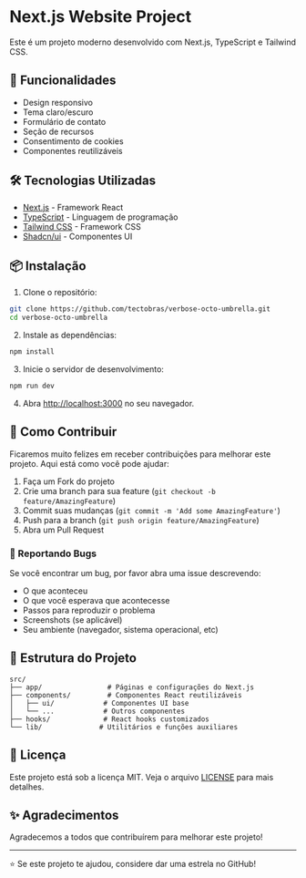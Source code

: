 # Next.js Website Project

Este é um projeto moderno desenvolvido com Next.js, TypeScript e Tailwind CSS.

## 🚀 Funcionalidades

- Design responsivo
- Tema claro/escuro
- Formulário de contato
- Seção de recursos
- Consentimento de cookies
- Componentes reutilizáveis

## 🛠️ Tecnologias Utilizadas

- [Next.js](https://nextjs.org/) - Framework React
- [TypeScript](https://www.typescriptlang.org/) - Linguagem de programação
- [Tailwind CSS](https://tailwindcss.com/) - Framework CSS
- [Shadcn/ui](https://ui.shadcn.com/) - Componentes UI

## 📦 Instalação

1. Clone o repositório:
```bash
git clone https://github.com/tectobras/verbose-octo-umbrella.git
cd verbose-octo-umbrella
```

2. Instale as dependências:
```bash
npm install
```

3. Inicie o servidor de desenvolvimento:
```bash
npm run dev
```

4. Abra [http://localhost:3000](http://localhost:3000) no seu navegador.

## 🤝 Como Contribuir

Ficaremos muito felizes em receber contribuições para melhorar este projeto. Aqui está como você pode ajudar:

1. Faça um Fork do projeto
2. Crie uma branch para sua feature (`git checkout -b feature/AmazingFeature`)
3. Commit suas mudanças (`git commit -m 'Add some AmazingFeature'`)
4. Push para a branch (`git push origin feature/AmazingFeature`)
5. Abra um Pull Request

### 🐛 Reportando Bugs

Se você encontrar um bug, por favor abra uma issue descrevendo:
- O que aconteceu
- O que você esperava que acontecesse
- Passos para reproduzir o problema
- Screenshots (se aplicável)
- Seu ambiente (navegador, sistema operacional, etc)

## 📝 Estrutura do Projeto

```
src/
├── app/                # Páginas e configurações do Next.js
├── components/         # Componentes React reutilizáveis
│   ├── ui/            # Componentes UI base
│   └── ...            # Outros componentes
├── hooks/             # React hooks customizados
└── lib/              # Utilitários e funções auxiliares
```

## 📄 Licença

Este projeto está sob a licença MIT. Veja o arquivo [LICENSE](LICENSE) para mais detalhes.

## ✨ Agradecimentos

Agradecemos a todos que contribuírem para melhorar este projeto!

---

⭐️ Se este projeto te ajudou, considere dar uma estrela no GitHub!
